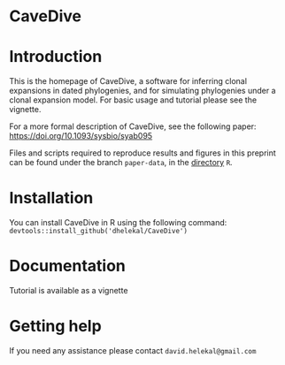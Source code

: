 
<!-- README.md is generated from README.Rmd. Please edit that file -->

# CaveDive

# Introduction

This is the homepage of CaveDive, a software for inferring clonal
expansions in dated phylogenies, and for simulating phylogenies under a
clonal expansion model. For basic usage and tutorial please see the
vignette.

For a more formal description of CaveDive, see the following paper: https://doi.org/10.1093/sysbio/syab095

Files and scripts required to reproduce results and figures in this
preprint can be found under the branch `paper-data`, in the [directory](https://github.com/dhelekal/CaveDive/tree/paper-data/R/) `R`.

# Installation

You can install CaveDive in R using the following command:
`devtools::install_github('dhelekal/CaveDive')`

# Documentation

Tutorial is available as a vignette

# Getting help

If you need any assistance please contact `david.helekal@gmail.com`
